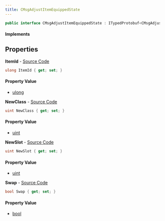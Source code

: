 ```yaml
---
title: CMsgAdjustItemEquippedState
---
```


```csharp
public interface CMsgAdjustItemEquippedState : ITypedProtobuf<CMsgAdjustItemEquippedState>, INativeHandle
```

#### Implements

## Properties

**ItemId** - [Source Code](https://github.com/swiftly-solution/swiftlys2/blob/main/managed/src/SwiftlyS2.Generated/Protobufs/Interfaces/CMsgAdjustItemEquippedState.cs#L13)

```csharp
ulong ItemId { get; set; }
```

#### Property Value

- [ulong](https://learn.microsoft.com/dotnet/api/system.uint64)

**NewClass** - [Source Code](https://github.com/swiftly-solution/swiftlys2/blob/main/managed/src/SwiftlyS2.Generated/Protobufs/Interfaces/CMsgAdjustItemEquippedState.cs#L16)

```csharp
uint NewClass { get; set; }
```

#### Property Value

- [uint](https://learn.microsoft.com/dotnet/api/system.uint32)

**NewSlot** - [Source Code](https://github.com/swiftly-solution/swiftlys2/blob/main/managed/src/SwiftlyS2.Generated/Protobufs/Interfaces/CMsgAdjustItemEquippedState.cs#L19)

```csharp
uint NewSlot { get; set; }
```

#### Property Value

- [uint](https://learn.microsoft.com/dotnet/api/system.uint32)

**Swap** - [Source Code](https://github.com/swiftly-solution/swiftlys2/blob/main/managed/src/SwiftlyS2.Generated/Protobufs/Interfaces/CMsgAdjustItemEquippedState.cs#L22)

```csharp
bool Swap { get; set; }
```

#### Property Value

- [bool](https://learn.microsoft.com/dotnet/api/system.boolean)

